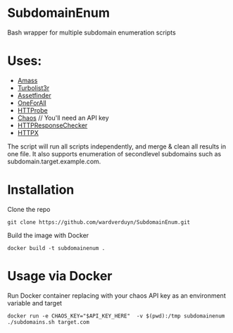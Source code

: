 # SubdomainEnum
Bash wrapper for multiple subdomain enumeration scripts

# Uses:
- [Amass](https://github.com/OWASP/Amass)
- [Turbolist3r](https://github.com/fleetcaptain/Turbolist3r)
- [Assetfinder](https://github.com/tomnomnom/assetfinder)
- [OneForAll](https://github.com/shmilylty/OneForAll)
- [HTTProbe](https://github.com/tomnomnom/httprobe)
- [Chaos](https://github.com/projectdiscovery/chaos-client) // You'll need an API key
- [HTTPResponseChecker](https://github.com/bluecanarybe/ResponseChecker)
- [HTTPX](https://github.com/projectdiscovery/httpx)

The script will run all scripts independently, and merge & clean all results in one file. 
It also supports enumeration of secondlevel subdomains such as subdomain.target.example.com.

# Installation

Clone the repo
```
git clone https://github.com/wardverduyn/SubdomainEnum.git
```

Build the image with Docker
```
docker build -t subdomainenum .
```

# Usage via Docker

Run Docker container replacing with your chaos API key as an environment variable and target
```
docker run -e CHAOS_KEY="$API_KEY_HERE"  -v $(pwd):/tmp subdomainenum ./subdomains.sh target.com
```
